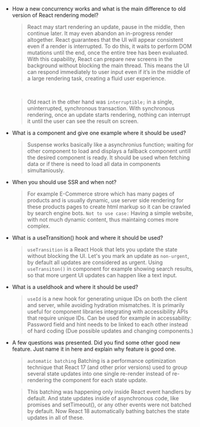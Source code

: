 
* How a new concurrency works and what is the main difference to old version of React rendering model?  

    > React may start rendering an update, pause in the middle, then continue later. It may even abandon an in-progress render altogether. React guarantees that the UI will appear consistent even if a render is interrupted. To do this, it waits to perform DOM mutations until the end, once the entire tree has been evaluated. With this capability, React can prepare new screens in the background without blocking the main thread. This means the UI can respond immediately to user input even if it’s in the middle of a large rendering task, creating a fluid user experience. 
    <br/>

    >Old react in the other hand was `interruptible;`  in a single, uninterrupted, synchronous transaction. With synchronous rendering, once an update starts rendering, nothing can interrupt it until the user can see the result on screen.

* What is a <Suspence> component and give one example where it 
should be used?  

    >  Suspense works basically like a asynchronius function; waiting for other component to load and displays a fallback component untill the desired component is ready. It should be used when fetching data or if there is need to load all data in components simultaniously.

* When you should use SSR and when not? 

    > For example E-Commerce strore which has many pages of products and is usually dynamic, use server side rendering for these products pages to create html markup so it can be crawled by search engine bots. `Not to use case:` Having a simple website, with not much dynamic content, thus maintaing comes more complex. 

* What is a useTransition() hook and where it should be used?  

    > `useTransition` is a React Hook that lets you update the state without blocking the UI. Let's you mark an update as `non-urgent`, by default all updates are considered as urgent. Using `useTransiton()` in component for example showing search results, so that more urgent UI updates can happen like a text input. 

* What is a useIdhook and where it should be used?  

    > `useId` is a new hook for generating unique IDs on both the client and server, while avoiding hydration mismatches. It is primarily useful for component libraries integrating with accessibility APIs that require unique IDs. Can be used for example in accessability: Password field and hint needs to be linked to each other instead of hard coding (Due possible updates and changing components.)

* A few questions was presented. Did you find some other good new feature. Just name it in here and explain why feature is good one.  

    > `automatic batching` Batching is a performance optimization technique that React 17 (and other prior versions) used to group several state updates into one single re-render instead of re-rendering the component for each state update.

    > This batching was happening only inside React event handlers by default. And state updates inside of asynchronous code, like promises and setTimeout(), or any other events were not batched by default. Now React 18 automatically bathing batches the state updates in all of these.
